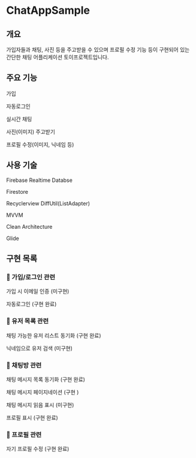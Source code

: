 # ChatAppSample

## 개요
가입자들과 채팅, 사진 등을 주고받을 수 있으며 프로필 수정 기능 등이 구현되어 있는 간단한 채팅 어플리케이션 토이프로젝트입니다.

## 주요 기능
가입

자동로그인

실시간 채팅

사진(이미지) 주고받기

프로필 수정(이미지, 닉네임 등)

## 사용 기술
Firebase Realtime Databse

Firestore

Recyclerview DiffUtil(ListAdapter)

MVVM

Clean Architecture

Glide

## 구현 목록
### :black_square_button: 가입/로그인 관련
가입 시 이메일 인증 (미구현)

자동로그인 (구현 완료)

### :black_square_button:  유저 목록 관련
채팅 가능한 유저 리스트 동기화 (구현 완료)

닉네임으로 유저 검색 (미구현)

### :black_square_button:  채팅방 관련
채팅 메시지 목록 동기화 (구현 완료)

채팅 메시지 페이지네이션 (구현 )

채팅 메시지 읽음 표시 (미구현)

프로필 표시 (구현 완료)

### :black_square_button:  프로필 관련
자기 프로필 수정 (구현 완료)
